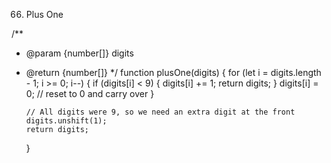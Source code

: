 66. Plus One

/\*\*

- @param {number[]} digits
- @return {number[]}
  \*/
  function plusOne(digits) {
  for (let i = digits.length - 1; i >= 0; i--) {
  if (digits[i] < 9) {
  digits[i] += 1;
  return digits;
  }
  digits[i] = 0; // reset to 0 and carry over
  }

      // All digits were 9, so we need an extra digit at the front
      digits.unshift(1);
      return digits;

  }
